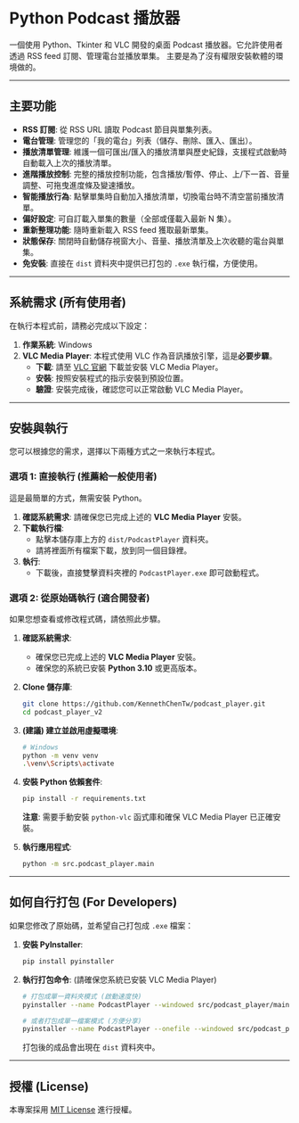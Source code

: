 # Python Podcast 播放器

一個使用 Python、Tkinter 和 VLC 開發的桌面 Podcast 播放器。它允許使用者透過 RSS feed 訂閱、管理電台並播放單集。
主要是為了沒有權限安裝軟體的環境做的。

---

## 主要功能

*   **RSS 訂閱**: 從 RSS URL 讀取 Podcast 節目與單集列表。
*   **電台管理**: 管理您的「我的電台」列表（儲存、刪除、匯入、匯出）。
*   **播放清單管理**: 維護一個可匯出/匯入的播放清單與歷史紀錄，支援程式啟動時自動載入上次的播放清單。
*   **進階播放控制**: 完整的播放控制功能，包含播放/暫停、停止、上/下一首、音量調整、可拖曳進度條及變速播放。
*   **智能播放行為**: 點擊單集時自動加入播放清單，切換電台時不清空當前播放清單。
*   **偏好設定**: 可自訂載入單集的數量（全部或僅載入最新 N 集）。
*   **重新整理功能**: 隨時重新載入 RSS feed 獲取最新單集。
*   **狀態保存**: 關閉時自動儲存視窗大小、音量、播放清單及上次收聽的電台與單集。
*   **免安裝**: 直接在 `dist` 資料夾中提供已打包的 `.exe` 執行檔，方便使用。

---

## 系統需求 (所有使用者)

在執行本程式前，請務必完成以下設定：

1.  **作業系統**: Windows
2.  **VLC Media Player**: 本程式使用 VLC 作為音訊播放引擎，這是**必要步驟**。
    *   **下載**: 請至 [VLC 官網](https://www.videolan.org/vlc/) 下載並安裝 VLC Media Player。
    *   **安裝**: 按照安裝程式的指示安裝到預設位置。
    *   **驗證**: 安裝完成後，確認您可以正常啟動 VLC Media Player。

---

## 安裝與執行

您可以根據您的需求，選擇以下兩種方式之一來執行本程式。

### 選項 1: 直接執行 (推薦給一般使用者)

這是最簡單的方式，無需安裝 Python。

1.  **確認系統需求**: 請確保您已完成上述的 **VLC Media Player** 安裝。
2.  **下載執行檔**:
    *   點擊本儲存庫上方的 `dist/PodcastPlayer` 資料夾。
    *   請將裡面所有檔案下載，放到同一個目錄裡。
3.  **執行**:
    *   下載後，直接雙擊資料夾裡的 `PodcastPlayer.exe` 即可啟動程式。

### 選項 2: 從原始碼執行 (適合開發者)

如果您想查看或修改程式碼，請依照此步驟。

1.  **確認系統需求**:
    *   確保您已完成上述的 **VLC Media Player** 安裝。
    *   確保您的系統已安裝 **Python 3.10** 或更高版本。

2.  **Clone 儲存庫**:
    ```bash
    git clone https://github.com/KennethChenTw/podcast_player.git
    cd podcast_player_v2
    ```

3.  **(建議) 建立並啟用虛擬環境**:
    ```bash
    # Windows
    python -m venv venv
    .\venv\Scripts\activate
    ```

4.  **安裝 Python 依賴套件**:
    ```bash
    pip install -r requirements.txt
    ```
    **注意**: 需要手動安裝 `python-vlc` 函式庫和確保 VLC Media Player 已正確安裝。

5.  **執行應用程式**:
    ```bash
    python -m src.podcast_player.main
    ```

---

## 如何自行打包 (For Developers)

如果您修改了原始碼，並希望自己打包成 `.exe` 檔案：

1.  **安裝 PyInstaller**:
    ```bash
    pip install pyinstaller
    ```

2.  **執行打包命令**:
    (請確保您系統已安裝 VLC Media Player)
    ```bash
    # 打包成單一資料夾模式 (啟動速度快)
    pyinstaller --name PodcastPlayer --windowed src/podcast_player/main.py

    # 或者打包成單一檔案模式 (方便分享)
    pyinstaller --name PodcastPlayer --onefile --windowed src/podcast_player/main.py
    ```
    打包後的成品會出現在 `dist` 資料夾中。

---

## 授權 (License)

本專案採用 [MIT License](LICENSE) 進行授權。
